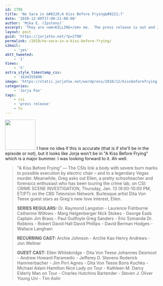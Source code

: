 ```yaml
---
id: 2798
title: 'No Sara in &#8220;A Kiss Before Frying&#8221;?'
date: '2010-12-09T17:00:21-08:00'
author: 'Mika E. (Ipstenu)'
excerpt: 'They are <em>KILLING</em> me.  The press release is out and Jorja''s not listed.'
layout: post
guid: 'https://jorjafox.net/?p=2798'
permalink: /2010/no-sara-in-a-kiss-before-frying/
s2mail:
    - 'yes'
aktt_tweeted:
    - '1'
Views:
    - '5'
astra_style_timestamp_css:
    - '1634355096'
image: 'https://static.jorjafox.net/wordpress/2010/12/kissbeforefrying.jpg'
categories:
    - 'Jorja Fox'
tags:
    - csi
    - 'press release'
    - tv
---
```


<img src="//static.jorjafox.net/wordpress/2010/12/kissbeforefrying-100x100.jpg" alt="" title="kissbeforefrying" width="100" height="100" class="alignleft size-thumbnail wp-image-2799" /> I have no idea if this is accurate (that is if she'll be in the episode or not), but it looks like Jorja won't be in "A Kiss Before Frying" which is a major bummer.  I was looking forward to it.  Ah well.

<blockquote>"A Kiss Before Frying" — The CSIs link a body with severe burn marks to possible execution by electric chair – and to a legendary Vegas murder.  Meanwhile, Greg asks out Ellen, a pretty schoolteacher and forensics enthusiast who has been touring the crime lab, on CSI: CRIME SCENE INVESTIGATION, Thursday, Jan. 13 (9:00-10:00 PM, ET/PT) on the CBS Television Network.  Burlesque artist Dita Von Teese guest stars as Greg's new love interest, Ellen.

<strong>SERIES REGULARS:</strong>
Dr. Raymond Langston - Laurence Fishburne 
Catherine Willows - Marg Helgenberger
Nick Stokes - George Eads
Captain Jim Brass - Paul Guilfoyle
Greg Sanders - Eric Szmanda
Dr. Robbins - Robert David Hall
David Phillips - David Berman
Hodges - Wallace Langham
 
<strong>RECURRING CAST:</strong>
Archie Johnson - Archie Kao
Henry Andrews - Jon Wellner

<strong>GUEST CAST:</strong>
Ellen Whitebridge - Dita Von Teese
Johannes Desmoot - Andrew Howard
Paramedic - Jefferey D. Stevens
Roderick Hammerbacher - Jim Pirri
Agnes - Dita Von Teese
Boris Kuchko - Michael Adam Hamilton
Nice Lady on Tour - Kathleen M. Darcy
Elderly Man on Tour - Charles Hutchins
Bartender - Steven J. Oliver
Young Uni - Tim Aslin
</blockquote>
